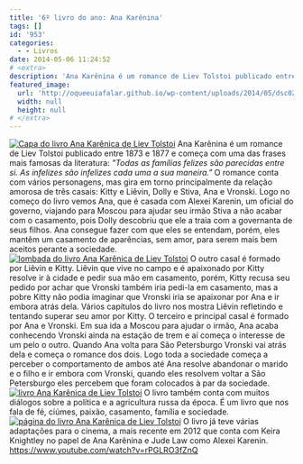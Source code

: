 ```yaml
---
title: '6º livro do ano: Ana Karênina'
tags: []
id: '953'
categories:
  - - Livros
date: 2014-05-06 11:24:52
# <extra>
description: 'Ana Karênina é um romance de Liev Tolstoi publicado entre 1873 e 1877 e começa com uma das frases mais famosas da literatura: &#8220;Todas as famílias felizes são parecidas entre si. As infelizes são infelizes cada uma a sua maneira.&#8221; O romance conta com vários personagens, mas gira em torno principalmente da relação amorosa de três casais: Kitty e Liêvin, Dolly e Stiva, Ana e Vronski. Logo no começo do livro vemos Ana, que é casada com Alexei Karenin, um oficial do governo, viajando para Moscou para ajudar seu irmão Stiva a não acabar com o casamento, pois Dolly descobriu que ele a traia com a governanta de seus filhos. Ana consegue fazer com que eles se entendam, porém, eles mantêm um casamento de aparências, sem amor, para serem mais bem aceitos perante a sociedade. O outro casal é formado &hellip;'
featured_image: 
  url: 'http://oqueeuiafalar.github.io/wp-content/uploads/2014/05/dsc02730.jpg?w=650'
  width: null
  height: null
# </extra>
---
```


[![Capa do livro Ana Karênica de Liev Tolstoi ](http://162.243.62.160/wp-content/uploads/2014/05/dsc02730.jpg?w=650)](http://162.243.62.160/wp-content/uploads/2014/05/dsc02730.jpg) Ana Karênina é um romance de Liev Tolstoi publicado entre 1873 e 1877 e começa com uma das frases mais famosas da literatura: _"Todas as famílias felizes são parecidas entre si. As infelizes são infelizes cada uma a sua maneira."_ O romance conta com vários personagens, mas gira em torno principalmente da relação amorosa de três casais: Kitty e Liêvin, Dolly e Stiva, Ana e Vronski. Logo no começo do livro vemos Ana, que é casada com Alexei Karenin, um oficial do governo, viajando para Moscou para ajudar seu irmão Stiva a não acabar com o casamento, pois Dolly descobriu que ele a traia com a governanta de seus filhos. Ana consegue fazer com que eles se entendam, porém, eles mantêm um casamento de aparências, sem amor, para serem mais bem aceitos perante a sociedade. [![lombada do livro Ana Karênica de Liev Tolstoi ](http://162.243.62.160/wp-content/uploads/2014/05/dsc02731.jpg?w=650)](http://162.243.62.160/wp-content/uploads/2014/05/dsc02731.jpg) O outro casal é formado por Liêvin e Kitty. Liêvin que vive no campo e é apaixonado por Kitty resolve ir à cidade e pedir sua mão em casamento, porém, Kitty recusa seu pedido por achar que Vronski também iria pedi-la em casamento, mas a pobre Kitty não podia imaginar que Vronski iria se apaixonar por Ana e ir embora atrás dela. Vários capítulos do livro nos mostra Liêvin refletindo e tentando superar seu amor por Kitty. O terceiro e principal casal é formado por Ana e Vronski. Em sua ida a Moscou para ajudar o irmão, Ana acaba conhecendo Vronski ainda na estação de trem e aí começa o interesse de um pelo o outro. Quando Ana volta para São Petersburgo Vronski vai atrás dela e começa o romance dos dois. Logo toda a sociedade começa a perceber o comportamento de ambos até Ana resolve abandonar o marido e o filho e ir embora com Vronski, quando eles resolvem voltar a São Petersburgo eles percebem que foram colocados à par da sociedade. [![livro Ana Karênica de Liev Tolstoi ](http://162.243.62.160/wp-content/uploads/2014/05/dsc02739.jpg?w=650)](http://162.243.62.160/wp-content/uploads/2014/05/dsc02739.jpg) O livro também conta com muitos diálogos sobre a política e a agricultura russa da época. É um livro que nos fala de fé, ciúmes, paixão, casamento, família e sociedade. [![página do livro Ana Karênica de Liev Tolstoi ](http://162.243.62.160/wp-content/uploads/2014/05/dsc02741.jpg?w=650)](http://162.243.62.160/wp-content/uploads/2014/05/dsc02741.jpg) O livro já teve várias adaptações para o cinema, a mais recente em 2012 que conta com Keira Knightley no papel de Ana Karênina e Jude Law como Alexei Karenin. https://www.youtube.com/watch?v=rPGLRO3fZnQ
